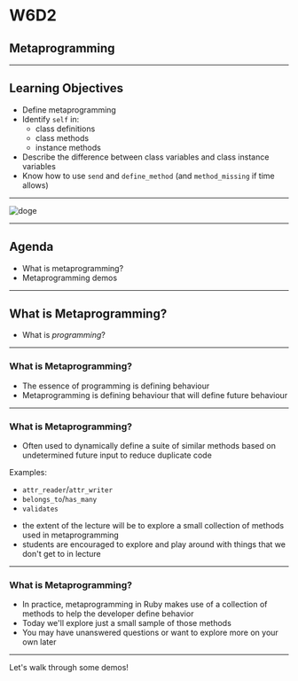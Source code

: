 # W6D2

## Metaprogramming

---

## Learning Objectives

- Define metaprogramming
- Identify `self` in:
  + class definitions
  + class methods
  + instance methods
- Describe the difference between class variables and class instance variables
- Know how to use `send` and `define_method` (and `method_missing` if time allows)

---

![doge](https://raw.githubusercontent.com/appacademy/worldwide-lecture-notes/master/sql/w6d2-metaprogramming/meta-doge.jpg?token=GHSAT0AAAAAABX6Q4MWA5YNXJRV74AUAWL2YZA67UA)

---

## Agenda

* What is metaprogramming?
* Metaprogramming demos

---

## What is Metaprogramming?

* What is _programming_?

---

### What is Metaprogramming?

* The essence of programming is defining behaviour
* Metaprogramming is defining behaviour that will define future behaviour

---

### What is Metaprogramming?

* Often used to dynamically define a suite of similar methods based on undetermined future input to reduce duplicate code

Examples:

* `attr_reader`/`attr_writer`
* `belongs_to`/`has_many`
* `validates` 

- the extent of the lecture will be to explore a small collection of methods used in metaprogramming
- students are encouraged to explore and play around with things that we don't get to in lecture

---

### What is Metaprogramming?

* In practice, metaprogramming in Ruby makes use of a collection of methods to help the developer define behavior
* Today we'll explore just a small sample of those methods
* You may have unanswered questions or want to explore more on your own later

---

Let's walk through some demos!